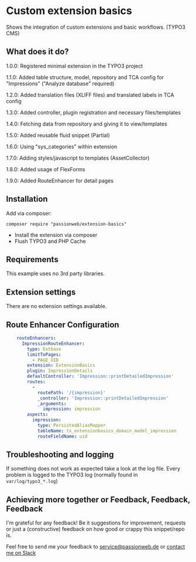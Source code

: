 # Custom extension basics

Shows the integration of custom extensions and basic workflows. (TYPO3 CMS)

## What does it do?

1.0.0: Registered minimal extension in the TYPO3 project

1.1.0: Added table structure, model, repository and TCA config for "Impressions" ("Analyze database" required)

1.2.0: Added translation files (XLIFF files) and translated labels in TCA config

1.3.0: Added controller, plugin registration and necessary files/templates

1.4.0: Fetching data from repository and giving it to view/templates

1.5.0: Added reusable fluid snippet (Partial)

1.6.0: Using "sys_categories" within extension

1.7.0: Adding styles/javascript to templates (AssetCollector)

1.8.0: Added usage of FlexForms

1.9.0: Added RouteEnhancer for detail pages

## Installation

Add via composer:

    composer require "passionweb/extension-basics"

* Install the extension via composer
* Flush TYPO3 and PHP Cache

## Requirements

This example uses no 3rd party libraries.

## Extension settings

There are no extension settings available.

## Route Enhancer Configuration

```yaml
    routeEnhancers:
      ImpressionRouteEnhancer:
        type: Extbase
        limitToPages:
          - PAGE_UID
        extension: ExtensionBasics
        plugin: ImpressionDetails
        defaultController: 'Impression::printDetailedImpression'
        routes:
          -
            routePath: '/{impression}'
            _controller: 'Impression::printDetailedImpression'
            _arguments:
              impression: impression
        aspects:
          impression:
            type: PersistedAliasMapper
            tableName: tx_extensionbasics_domain_model_impression
            routeFieldName: uid
```

## Troubleshooting and logging

If something does not work as expected take a look at the log file.
Every problem is logged to the TYPO3 log (normally found in `var/log/typo3_*.log`)

## Achieving more together or Feedback, Feedback, Feedback

I'm grateful for any feedback! Be it suggestions for improvement, requests or just a (constructive) feedback on how good or crappy this snippet/repo is.

Feel free to send me your feedback to [service@passionweb.de](mailto:service@passionweb.de "Send Feedback") or [contact me on Slack](https://typo3.slack.com/team/U02FG49J4TG "Contact me on Slack")
